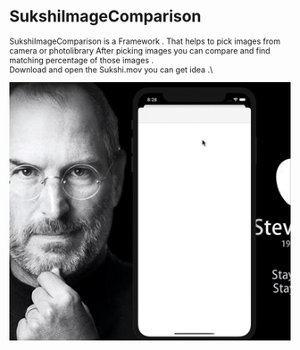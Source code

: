 # SukshiImageComparison
SukshiImageComparison is a Framework . That helps to pick images from camera or photolibrary
After picking images you can compare and find matching percentage of those images .\
Download and open the Sukshi.mov you can get idea .\


![Clear Idea of the app](https://github.com/pavankalyanjonnadula/SukshiImageComparison/blob/master/Sukshi.gif)
